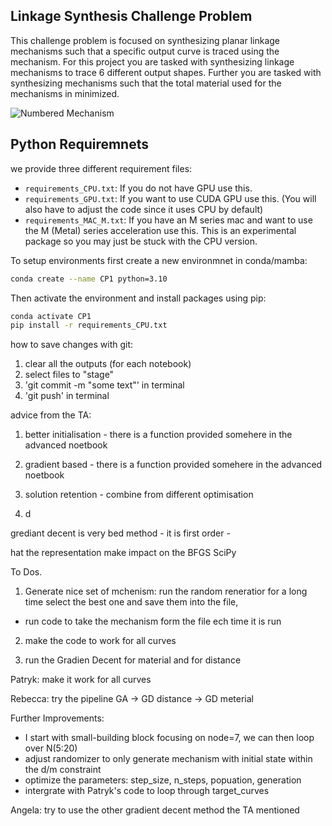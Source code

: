 ## Linkage Synthesis Challenge Problem

This challenge problem is focused on synthesizing planar linkage mechanisms such that a specific output curve is traced using the mechanism. For this project you are tasked with synthesizing linkage mechanisms to trace 6 different output shapes. Further you are tasked with synthesizing mechanisms such that the total material used for the mechanisms in minimized. 

<img src="https://i.ibb.co/qsPC0gC/2021-09-13-0hl-Kleki.png" alt="Numbered Mechanism" border="0">

## Python Requiremnets
we provide three different requirement files:
- `requirements_CPU.txt`: If you do not have GPU use this.
- `requirements_GPU.txt`: If you want to use CUDA GPU use this. (You will also have to adjust the code since it uses CPU by default)
- `requirements_MAC_M.txt`: If you have an M series mac and want to use the M (Metal) series acceleration use this. This is an experimental package so you may just be stuck with the CPU version.

To setup environments first create a new environmnet in conda/mamba:

```bash
conda create --name CP1 python=3.10
```

Then activate the environment and install packages using pip:

```bash
conda activate CP1
pip install -r requirements_CPU.txt
```

how to save changes with git:

1) clear all the outputs (for each notebook)
2) select files to "stage"
3) 'git commit -m "some text"' in terminal
3) 'git push' in terminal


advice from the TA:

1) better initialisation - there is a function provided somehere in the advanced noetbook

2) gradient based  - there is a function provided somehere in the advanced noetbook

3) solution retention - combine from different optimisation

4) d

grediant decent is very bed method - it is first order - 



hat the representation make impact on the BFGS SciPy


To Dos.

1) Generate nice set of mchenism: run the random reneratior for a long time select the best one and save them into the file,
+ run code to take the mechanism form the file ech time it is run 

2) make the code to work for all curves

3) run the Gradien Decent for material and for distance

Patryk: make it work for all curves

Rebecca: try the pipeline GA -> GD distance -> GD meterial 

Further Improvements:
+ I start with small-building block focusing on node=7, we can then loop over N(5:20)
+ adjust randomizer to only generate mechanism with initial state within the d/m constraint
+ optimize the parameters: step_size, n_steps, popuation, generation
+ intergrate with Patryk's code to loop through target_curves

Angela: try to use the other gradient decent method the TA mentioned
